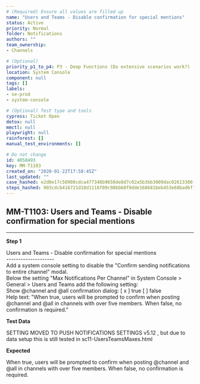 ```yaml
---
# (Required) Ensure all values are filled up
name: "Users and Teams - Disable confirmation for special mentions"
status: Active
priority: Normal
folder: Notifications
authors: ""
team_ownership: 
- Channels

# (Optional)
priority_p1_to_p4: P3 - Deep Functions (Do extensive scenarios work?)
location: System Console
component: null
tags: []
labels: 
- se-prod
- system-console

# (Optional) Test type and tools
cypress: Ticket Open
detox: null
mmctl: null
playwright: null
rainforest: []
manual_test_environments: []

# Do not change
id: 4058493
key: MM-T1103
created_on: "2020-01-22T17:58:45Z"
last_updated: ""
case_hashed: e2d0e17c50908cdca477348b9650de8d7c02a5b3bb3009dac02613386ff700876bacf461287e2203df9c151c526c3da8
steps_hashed: 903cdcb416721d18d1116f09c98bb60f9dde168681beb453e68bad6f11299e580db4da3ee86f5c2aa5cfa2dcde585071
---
```


<!-- (Auto-generated) Based on frontmatter's "key" and "name" -->

## MM-T1103: Users and Teams - Disable confirmation for special mentions

---

**Step 1**

Users and Teams - Disable confirmation for special mentions\
\--------------------\
Add a system console setting to disable the "Confirm sending notifications to entire channel" modal.\
Below the setting "Max Notifications Per Channel" in System Console > General > Users and Teams add the following setting:\
Show @channel and @all confirmation dialog: \[ x ] true \[ ] false\
Help text: "When true, users will be prompted to confirm when posting @channel and @all in channels with over five members. When false, no confirmation is required."

**Test Data**

SETTING MOVED TO PUSH NOTIFICATIONS SETTINGS v5.12 , but due to data setup this is still tested in sc11-UsersTeamsMaxes.html

**Expected**

When true, users will be prompted to confirm when posting @channel and @all in channels with over five members. When false, no confirmation is required.
